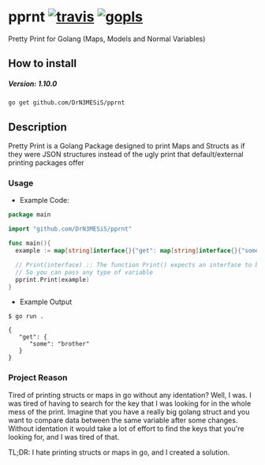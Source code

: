 # pprnt [![travis](https://travis-ci.com/DrN3MESiS/pprnt.svg?branch=master)](https://travis-ci.com/github/DrN3MESiS/pprnt) [![gopls](https://pkg.go.dev/badge/github.com/DrN3MESiS/pprnt)](https://pkg.go.dev/github.com/DrN3MESiS/pprnt)

Pretty Print for Golang (Maps, Models and Normal Variables)

## How to install

##### Version: 1.10.0

`go get github.com/DrN3MESiS/pprnt`

## Description

Pretty Print is a Golang Package designed to print Maps and Structs as if they were JSON structures instead of the ugly print that default/external printing packages offer

### Usage

- Example Code:

```go
package main

import "github.com/DrN3MESiS/pprnt"

func main(){
  example := map[string]interface{}{"get": map[string]interface{}{"some":"brother"}}

  // Print(interface) :: The function Print() expects an interface to be passed as parameters
  // So you can pass any type of variable
  pprint.Print(example)
}
```

- Example Output

```
$ go run .

{
   "get": {
      "some": "brother"
   }
}
```

### Project Reason

Tired of printing structs or maps in go without any identation? Well, I was. I was tired of having to search for the key that I was looking for in the whole mess of the print.
Imagine that you have a really big golang struct and you want to compare data between the same variable after some changes.
Without identation it would take a lot of effort to find the keys that you're looking for, and I was tired of that.

TL;DR: I hate printing structs or maps in go, and I created a solution.
